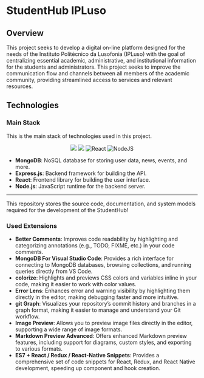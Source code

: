 # StudentHub IPLuso

## Overview

This project seeks to develop a digital on-line platform designed for the needs of the Instituto Politécnico da Lusofonia (IPLuso) with the goal of centralizing essential academic, administrative, and institutional information for the students and administrators. This project seeks to improve the communication flow and channels between all members of the academic community, providing streamlined access to services and relevant resources.

## Technologies

### Main Stack

This is the main stack of technologies used in this project.

<p align = "center">
  <img src = "https://img.shields.io/badge/MongoDB-%234ea94b.svg?style=for-the-badge&logo=mongodb&logoColor=white">
  <img src = "https://img.shields.io/badge/express.js-%23404d59.svg?style=for-the-badge&logo=express&logoColor=%2361DAFB">
  <img src = "https://img.shields.io/badge/react-%2320232a.svg?style=for-the-badge&logo=react&logoColor=%2361DAFB" alt = "React">
  <img src = "https://img.shields.io/badge/node.js-6DA55F?style=for-the-badge&logo=node.js&logoColor=white" alt = "NodeJS">
</p>

- **MongoDB**: NoSQL database for storing user data, news, events, and more.
- **Express.js**: Backend framework for building the API.
- **React**: Frontend library for building the user interface.
- **Node.js**: JavaScript runtime for the backend server.

---

This repository stores the source code, documentation, and system models required for the development of the StudentHub!

### Used Extensions

- **Better Comments**: Improves code readability by highlighting and categorizing annotations (e.g., TODO, FIXME, etc.) in your code comments.
- **MongoDB For Visual Studio Code**: Provides a rich interface for connecting to MongoDB databases, browsing collections, and running queries directly from VS Code.
- **colorize**: Highlights and previews CSS colors and variables inline in your code, making it easier to work with color values.
- **Error Lens**: Enhances error and warning visibility by highlighting them directly in the editor, making debugging faster and more intuitive.
- **git Graph**: Visualizes your repository’s commit history and branches in a graph format, making it easier to manage and understand your Git workflow.
- **Image Preview**: Allows you to preview image files directly in the editor, supporting a wide range of image formats.
- **Markdown Preview Advanced**: Offers enhanced Markdown preview features, including support for diagrams, custom styles, and exporting to various formats.
- **ES7 + React / Redux / React-Native Snippets**: Provides a comprehensive set of code snippets for React, Redux, and React Native development, speeding up component and hook creation.